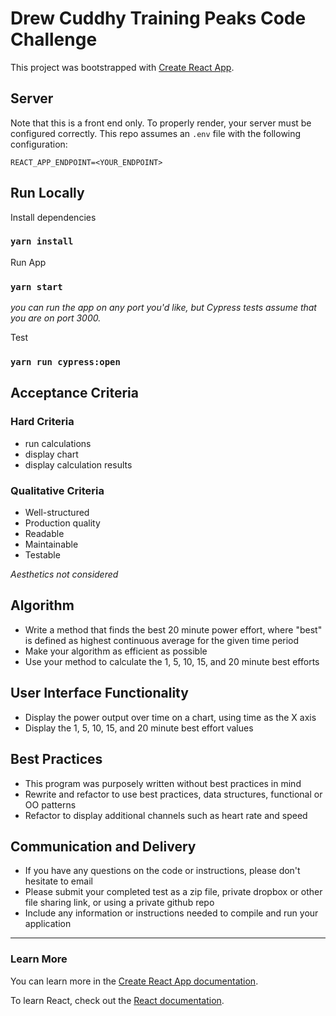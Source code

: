 # Drew Cuddhy Training Peaks Code Challenge
This project was bootstrapped with [Create React App](https://github.com/facebook/create-react-app).

## Server
Note that this is a front end only.  To properly render, your server must be configured correctly.  This repo assumes an `.env` file with the following configuration:
```
REACT_APP_ENDPOINT=<YOUR_ENDPOINT>
```

## Run Locally

Install dependencies

### `yarn install`

Run App

### `yarn start`
_you can run the app on any port you'd like, but Cypress tests assume that you are on port 3000._

Test

### `yarn run cypress:open`

## Acceptance Criteria
### Hard Criteria
- run calculations
- display chart
- display calculation results

### Qualitative Criteria
- Well-structured
- Production quality
- Readable
- Maintainable
- Testable

_Aesthetics not considered_

## Algorithm
- Write a method that finds the best 20 minute power effort, where "best" is defined as highest continuous average for the given time period
- Make your algorithm as efficient as possible
- Use your method to calculate the 1, 5, 10, 15, and 20 minute best efforts

## User Interface Functionality
- Display the power output over time on a chart, using time as the X axis
- Display the 1, 5, 10, 15, and 20 minute best effort values

## Best Practices
- This program was purposely written without best practices in mind
- Rewrite and refactor to use best practices, data structures, functional or OO patterns
- Refactor to display additional channels such as heart rate and speed

## Communication and Delivery
- If you have any questions on the code or instructions, please don't hesitate to email
- Please submit your completed test as a zip file, private dropbox or other file sharing link, or using a private github repo
- Include any information or instructions needed to compile and run your application

___

### Learn More

You can learn more in the [Create React App documentation](https://facebook.github.io/create-react-app/docs/getting-started).

To learn React, check out the [React documentation](https://reactjs.org/).